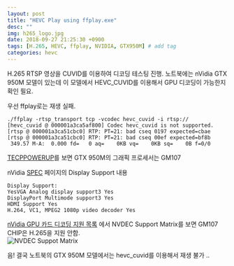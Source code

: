 ```yaml
---
layout: post
title: "HEVC Play using ffplay.exe"
desc: ""
img: h265_logo.jpg
date: 2018-09-27 21:25:30 +0900
tags: [H.265, HEVC, ffplay, NVIDIA, GTX950M] # add tag
categories: hevc 
---
```


H.265 RTSP 영상을 CUVID를 이용하여 디코딩 테스팅 진행. 
노트북에는 nVidia GTX 950M 모델이 있는데 이 모델에서 HEVC_CUVID를 이용해서 GPU 디코딩이 가능한지 확인 필요. 

우선 ffplay로는 재생 실패. 
```
./ffplay -rtsp_transport tcp -vcodec hevc_cuvid -i rtsp://
[hevc_cuvid @ 000001a3ca5af800] Codec hevc_cuvid is not supported.
[rtsp @ 000001a3ca51cbc0] RTP: PT=21: bad cseq 0197 expected=cbae
[rtsp @ 000001a3ca51cbc0] RTP: PT=21: bad cseq 00ef expected=bf8b
 349.57 M-A:  0.000 fd=   0 aq=    0KB vq=    0KB sq=    0B f=0/0
```

[TECPPOWERUP](https://www.techpowerup.com/gpu-specs/geforce-gtx-950m.c2642)를 보면  GTX 950M의 그래픽 프로세서는 GM107 

nVidia [SPEC](https://www.geforce.com/hardware/notebook-gpus/geforce-gtx-950m/specifications) 페이지의 Display Support 내용 
```
Display Support:
YesVGA Analog display support3 Yes 
DisplayPort Multimode support3 Yes 
HDMI Support Yes 
H.264, VC1, MPEG2 1080p video decoder Yes 
```

[nVidia GPU 카드 디코딩 지원 목록](https://developer.nvidia.com/video-encode-decode-gpu-support-matrix) 에서 NVDEC Support Matrix를  보면 GM107 CHIP은 H.265을 지원 안함.  
![NVDEC Suppot Matrix]({{site.baseurl}}/assets/img/nVidia_GM107_matrix.png)

음! 결국 노트북의 GTX 950M 모델에서는 hevc_cuvid를 이용해서 재생 불가 .. 
 
[jekyll]: https://jekyllrb-ko.github.io
[GitHubPages]: https://pages.github.com 
